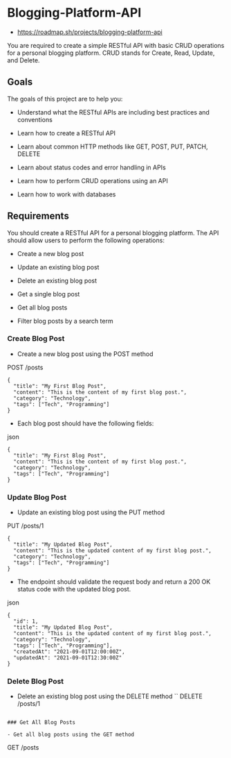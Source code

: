 # Blogging-Platform-API
- https://roadmap.sh/projects/blogging-platform-api
  
You are required to create a simple RESTful API with basic CRUD operations for a personal blogging platform. CRUD stands for Create, Read, Update, and Delete.

## Goals

The goals of this project are to help you:

- Understand what the RESTful APIs are including best practices and conventions

- Learn how to create a RESTful API

- Learn about common HTTP methods like GET, POST, PUT, PATCH, DELETE

- Learn about status codes and error handling in APIs

- Learn how to perform CRUD operations using an API

- Learn how to work with databases

## Requirements

You should create a RESTful API for a personal blogging platform. The API should allow users to perform the following operations:

- Create a new blog post

- Update an existing blog post

- Delete an existing blog post

- Get a single blog post

- Get all blog posts

- Filter blog posts by a search term

### Create Blog Post

- Create a new blog post using the POST method

POST /posts
```
{
  "title": "My First Blog Post",
  "content": "This is the content of my first blog post.",
  "category": "Technology",
  "tags": ["Tech", "Programming"]
}
```
- Each blog post should have the following fields:

json
```
{
  "title": "My First Blog Post",
  "content": "This is the content of my first blog post.",
  "category": "Technology",
  "tags": ["Tech", "Programming"]
}
```

### Update Blog Post

- Update an existing blog post using the PUT method

PUT /posts/1
```
{
  "title": "My Updated Blog Post",
  "content": "This is the updated content of my first blog post.",
  "category": "Technology",
  "tags": ["Tech", "Programming"]
}
```
- The endpoint should validate the request body and return a 200 OK status code with the updated blog post.

json
```
{
  "id": 1,
  "title": "My Updated Blog Post",
  "content": "This is the updated content of my first blog post.",
  "category": "Technology",
  "tags": ["Tech", "Programming"],
  "createdAt": "2021-09-01T12:00:00Z",
  "updatedAt": "2021-09-01T12:30:00Z"
}
```
### Delete Blog Post

- Delete an existing blog post using the DELETE method
``
DELETE /posts/1
```

### Get All Blog Posts

- Get all blog posts using the GET method
```
GET /posts
```
